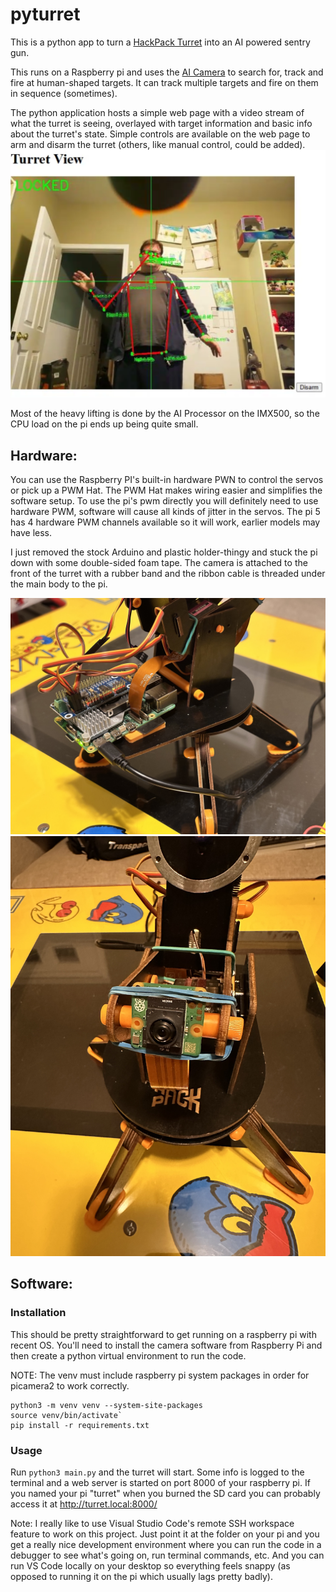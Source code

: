 # pyturret

This is a python app to turn a [HackPack Turret](https://www.crunchlabs.com/products/ir-turret) into an AI powered sentry gun.

This runs on a Raspberry pi and uses the [AI Camera](https://www.raspberrypi.com/products/ai-camera/) to search for, track and fire at human-shaped targets.  It can track multiple targets and fire on them in sequence (sometimes).

The python application hosts a simple web page with a video stream of what the turret is seeing, overlayed with target information and basic info about the turret's state.  Simple controls are available on the web page to arm and disarm the turret (others, like manual control, could be added).
![screenshot of the web interface](images/screenshot.png)

Most of the heavy lifting is done by the AI Processor on the IMX500, so the CPU load on the pi ends up being quite small.

## Hardware:
You can use the Raspberry PI's built-in hardware PWN to control the servos or pick up a PWM Hat. The PWM Hat makes wiring easier and simplifies the software setup.  To use the pi's pwm directly you will definitely need to use hardware PWM, software will cause all kinds of jitter in the servos.  The pi 5 has 4 hardware PWM channels available so it will work, earlier models may have less.

I just removed the stock Arduino and plastic holder-thingy and stuck the pi down with some double-sided foam tape.  The camera is attached to the front of the turret with a rubber band and the ribbon cable is threaded under the main body to the pi.

![picture of the raspberry pi taped to the turret](images/setup.jpg)
![picture of the camera](images/camera.jpg)


## Software:
### Installation
This should be pretty straightforward to get running on a raspberry pi with recent OS.  You'll need to install the camera software from Raspberry Pi and then create a python virtual environment to run the code.

NOTE: The venv must include raspberry pi system packages in order for picamera2 to work correctly.
```
python3 -m venv venv --system-site-packages
source venv/bin/activate`
pip install -r requirements.txt
```

### Usage
Run `python3 main.py` and the turret will start.  Some info is logged to the terminal and a web server is started on port 8000 of your raspberry pi.  If you named your pi "turret" when you burned the SD card you can probably access it at http://turret.local:8000/

Note: I really like to use Visual Studio Code's remote SSH workspace feature to work on this project.  Just point it at the folder on your pi and you get a really nice development environment where you can run the code in a debugger to see what's going on, run terminal commands, etc.  And you can run VS Code locally on your desktop so everything feels snappy (as opposed to running it on the pi which usually lags pretty badly).
